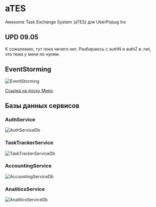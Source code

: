 # aTES
Awesome Task Exchange System (aTES) для UberPopug Inc

## UPD 09.05
К сожалению, тут пока ничего нет. Разбираюсь с authN и authZ в .net, эта тема у меня по нулям.


## EventStorming
![EventStorming](https://downloader.disk.yandex.ru/preview/13a063c2976ad477830dae03efaaf3e9f2a9914c8ab9a3441058cdf19d453cf3/62708124/uI5eedR9gQwG40rP_lBaLup9_Cxwiim9_IoO_GJ_8rF1i7ZP5IvBWbhr-cqHRyIuDMCKguXHGnZgOIXrSM_8BQ%3D%3D?uid=0&filename=EventStorming.JPG&disposition=inline&hash=&limit=0&content_type=image%2Fjpeg&owner_uid=0&tknv=v2&size=2048x2048)

[Ссылка на доску Миро](https://miro.com/welcomeonboard/UmluYzRpcjFkTm1qSURERzNRa0VwWGM0T09QM2ZkS3JqWmlmdzY5Unk0dTM2cTF6YUZjT0ptT1lRbUFvMDhaZHwzNDU4NzY0NTIzMzkxOTk5NjAz?share_link_id=904478371624)

## Базы данных сервисов

### AuthService
![AuthServiceDb](https://downloader.disk.yandex.ru/preview/1e611b30af946eb11384743d21fd240883b6f03ac1f86e07f558f3eb1c4d0042/627081ed/zlansaEiLpa6jSn_lh7KxlByqgNndBOOSdgDbEuam7y0--Oq4t6OUmiGmA9l87WTTdjqQ31nNv3JOPVT0DA-zw%3D%3D?uid=0&filename=AuthDb.JPG&disposition=inline&hash=&limit=0&content_type=image%2Fjpeg&owner_uid=0&tknv=v2&size=2048x2048)

### TaskTrackerService
![TaskTrackerServiceDb](https://downloader.disk.yandex.ru/preview/124863ff4e158fdbcf6c1b034f2fc468000a95da8c313ff5994f7a7361c9ed0f/6270821e/DFGsfLRHzCvMiVGzc9YsuyhxPTE15VB70WahZw3IhUxYV1Mrcy9rHdjM1iJeYt8tL0vOaUrG4dLnfCMlGEizkA%3D%3D?uid=0&filename=TaskTrackerDb.JPG&disposition=inline&hash=&limit=0&content_type=image%2Fjpeg&owner_uid=0&tknv=v2&size=2048x2048)

### AccountingService
![AccountingServiceDb](https://downloader.disk.yandex.ru/preview/11c7adbfdc2fb45f537f20ef52ccd84b4496a604a706a09a4c833eb719182e4a/62708312/rkLTW7fO_UOmdIgzOdJeVsKlv89t_X9XB0I_XGM_5L3NRWk-BcTPEMEtFfrRn3VvPJZCK0_OKch975aK5PLf2w%3D%3D?uid=0&filename=AccountingDb.JPG&disposition=inline&hash=&limit=0&content_type=image%2Fjpeg&owner_uid=0&tknv=v2&size=2048x2048)

### AnaliticsService
![AnaliticsServiceDb](https://downloader.disk.yandex.ru/preview/31152492bf54cc77a326479efd3fa4fe9a0733ba7e832d642b1fed331efc620f/62708336/Oeuc6tfUK9CYXyw-BngyepgHthWlPKpEeEMZgukTmD6pdWw8dirPeDZJ20nJUGMXEqDBKCuipzcFZ5jOoGzjNQ%3D%3D?uid=0&filename=AnaliticsDb.JPG&disposition=inline&hash=&limit=0&content_type=image%2Fjpeg&owner_uid=0&tknv=v2&size=2048x2048)

